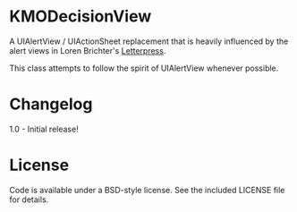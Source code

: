 KMODecisionView
===============

A UIAlertView / UIActionSheet replacement that is heavily influenced by the alert views in Loren Brichter's [Letterpress](http://www.atebits.com/letterpress/).

This class attempts to follow the spirit of UIAlertView whenever possible.

Changelog
=========

1.0 - Initial release!

License
=======

Code is available under a BSD-style license. See the included LICENSE file for details.
